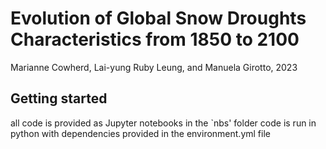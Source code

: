 # Evolution of Global Snow Droughts Characteristics from 1850 to 2100
Marianne Cowherd, Lai-yung Ruby Leung, and Manuela Girotto, 2023

## Getting started
all code is provided as Jupyter notebooks in the `nbs' folder
code is run in python with dependencies provided in the environment.yml file
